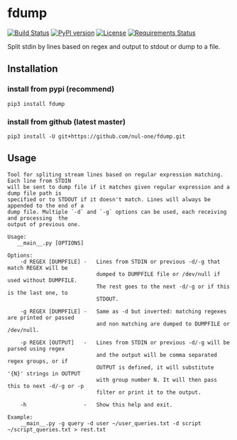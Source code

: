 fdump
==================================================
[![Build Status](https://travis-ci.org/nul-one/fdump.png)](https://travis-ci.org/nul-one/fdump)
[![PyPI version](https://badge.fury.io/py/fdump.svg)](https://badge.fury.io/py/fdump)
[![License](https://img.shields.io/badge/License-BSD%203--Clause-blue.svg)](https://opensource.org/licenses/BSD-3-Clause)
[![Requirements Status](https://requires.io/github/nul-one/fdump/requirements.svg?branch=master)](https://requires.io/github/nul-one/fdump/requirements/?branch=master)

Split stdin by lines based on regex and output to stdout or dump to a file.

Installation
-------------------------

### install from pypi (recommend)
`pip3 install fdump`

### install from github (latest master)
`pip3 install -U git+https://github.com/nul-one/fdump.git`

Usage
-------------------------

```
Tool for spliting stream lines based on regular expression matching. Each line from STDIN
will be sent to dump file if it matches given regular expression and a dump file path is
specified or to STDOUT if it doesn't match. Lines will always be appended to the end of a
dump file. Multiple `-d` and `-g` options can be used, each receiving and processing  the
output of previous one.

Usage:
   __main__.py [OPTIONS]

Options:
    -d REGEX [DUMPFILE] -   Lines from STDIN or previous -d/-g that match REGEX will be
                            dumped to DUMPFILE file or /dev/null if used without DUMPFILE.
                            The rest goes to the next -d/-g or if this is the last one, to
                            STDOUT.

    -g REGEX [DUMPFILE] -   Same as -d but inverted: matching regexes are printed or passed
                            and non matching are dumped to DUMPFILE or /dev/null.

    -p REGEX [OUTPUT]   -   Lines from STDIN or previous -d/-g will be parsed using regex 
                            and the output will be comma separated regex groups, or if
                            OUTPUT is defined, it will substitute '{N}' strings in OUTPUT
                            with group number N. It will then pass this to next -d/-g or -p
                            filter or print it to the output.

    -h                  -   Show this help and exit.

Example:
    __main__.py -g query -d user ~/user_queries.txt -d script ~/script_queries.txt > rest.txt
```

